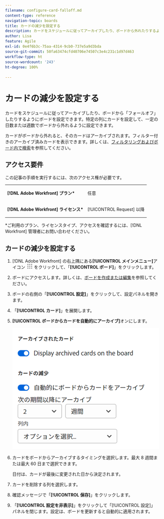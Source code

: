 ```yaml
---
filename: configure-card-falloff.md
content-type: reference
navigation-topic: boards
title: カードの減少を設定する
description: カードをスケジュールに従ってアーカイブしたり、ボードから外れたりするようにボードを設定できます。
author: Lisa
feature: Agile
exl-id: 0e4f6b3c-75aa-4314-9cb0-737e5a9d3bda
source-git-commit: 50fa63474cfd40706e74507c3e4c231c1d97d463
workflow-type: ht
source-wordcount: '243'
ht-degree: 100%

---
```


# カードの減少を設定する

カードをスケジュールに従ってアーカイブしたり、ボードから「フォールオフ」したりするようにボードを設定できます。特定の列にカードを設定して、一定の日数または週数でボードから外れるように設定できます。

カードがボードから外れると、そのカードはアーカイブされます。フィルター付きのアーカイブ済みカードを表示できます。詳しくは、[フィルタリングおよびボード内で検索](/help/quicksilver/agile/get-started-with-boards/filter-search-in-board.md)を参照してください。

## アクセス要件

この記事の手順を実行するには、次のアクセス権が必要です。

<table style="table-layout:auto"> 
 <col> 
 </col> 
 <col> 
 </col> 
 <tbody> 
  <tr> 
   <td role="rowheader"><strong>[!DNL Adobe Workfront] プラン*</strong></td> 
   <td> <p>任意</p> </td> 
  </tr> 
  <tr> 
   <td role="rowheader"><strong>[!DNL Adobe Workfront] ライセンス*</strong></td> 
   <td> <p>[!UICONTROL Request] 以降</p> </td> 
  </tr> 
 </tbody> 
</table>

&#42;ご利用のプラン、ライセンスタイプ、アクセスを確認するには、[!DNL Workfront] 管理者にお問い合わせください。

## カードの減少を設定する

1. [!DNL Adobe Workfront] の右上隅にある&#x200B;**[!UICONTROL メインメニュー]**&#x200B;アイコン ![ メインメニュー ](assets/main-menu-icon.png) をクリックして、「**[!UICONTROL ボード]**」をクリックします。
1. ボードにアクセスします。詳しくは、[ボードを作成または編集](../../agile/get-started-with-boards/create-edit-board.md)を参照してください。
1. ボードの右側の「**[!UICONTROL 設定]**」をクリックして、設定パネルを開きます。
1. 「**[!UICONTROL カード]**」を展開します。
1. **[!UICONTROL ボードからカードを自動的にアーカイブ]**&#x200B;オンにします。

   ![カードの減少設定](assets/card-falloff-switch.png)

1. カードをボードからアーカイブするタイミングを選択します。最大 8 週間または最大 60 日まで選択できます。

   日付は、カードが最後に変更された日から決定されます。

1. カードを削除する列を選択します。
1. 確認メッセージで「**[!UICONTROL 保存]**」をクリックします。
1. 「**[!UICONTROL 設定を非表示]**」をクリックして「[!UICONTROL 設定]」パネルを閉じます。設定は、ボードを更新すると自動的に適用されます。
